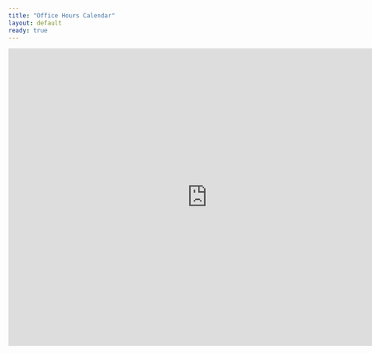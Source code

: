 ```yaml
---
title: "Office Hours Calendar"
layout: default
ready: true
---
```


<style type="text/css">
.pageBreakBefore {page-break-before:always;}
.style1 {color: #999999}
.style2 {font-size: smaller}
table#sched  tr td {font-size: 0.7em;}
table.hdrLinks * td { padding-right: 2em;}
table.hdrLinks * td.curr { font-weight:bold; }
</style>

<iframe src="https://calendar.google.com/calendar/embed?height=600&amp;wkst=1&amp;bgcolor=%23ffffff&amp;ctz=America%2FLos_Angeles&amp;src=Y19oc3Nvc3IwNWkwbTQ4bTg2YWwzdTd0cnZmZ0Bncm91cC5jYWxlbmRhci5nb29nbGUuY29t&amp;color=%23A79B8E&amp;mode=WEEK" style="border-width:0" width="800" height="600" frameborder="0" scrolling="no"></iframe>
